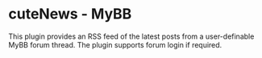 # cuteNews - MyBB

This plugin provides an RSS feed of the latest posts from a user-definable MyBB forum thread. The plugin supports forum login if required.

